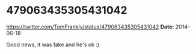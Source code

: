 # 479063435305431042
https://twitter.com/TomFrankly/status/479063435305431042
**Date:** 2014-06-18

Good news, it was fake and he's ok :)
